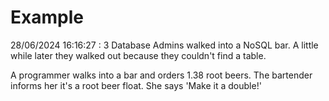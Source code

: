 # Example

<!-- replace-with-date starts -->
28/06/2024 16:16:27 : 3 Database Admins walked into a NoSQL bar. A little while later they walked out because they couldn't find a table.
<!-- replace-with-date ends -->

<!-- replace-with-joke starts -->
A programmer walks into a bar and orders 1.38 root beers. The bartender informs her it's a root beer float. She says 'Make it a double!'
<!-- replace-with-joke ends -->
